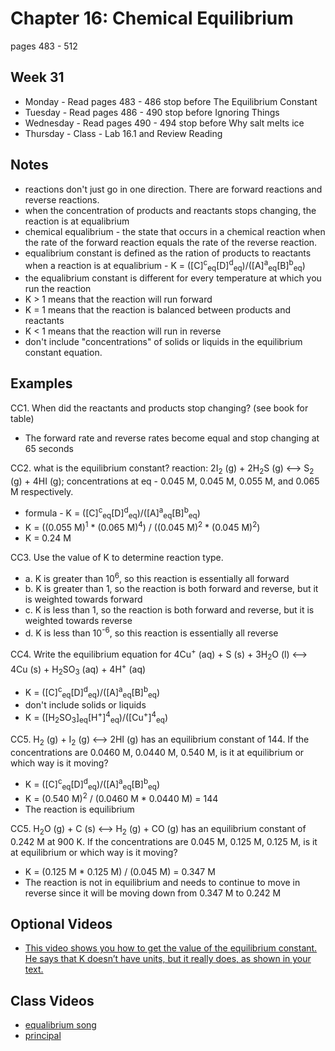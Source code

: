 # Chapter 16:  Chemical Equilibrium

pages 483 - 512

## Week 31

- Monday - Read pages 483 - 486 stop before The Equilibrium Constant
- Tuesday - Read pages 486 - 490 stop before Ignoring Things
- Wednesday - Read pages 490 - 494 stop before Why salt melts ice
- Thursday - Class - Lab 16.1 and Review Reading

## Notes

- reactions don't just go in one direction. There are forward reactions and reverse reactions.
- when the concentration of products and reactants stops changing, the reaction is at equalibrium
- chemical equalibrium - the state that occurs in a chemical reaction when the rate of the forward reaction equals the rate of the reverse reaction.
- equalibrium constant is defined as the ration of products to reactants when a reaction is at equalibrium - K = ([C]<sup>c</sup><sub>eq</sub>[D]<sup>d</sup><sub>eq</sub>)/([A]<sup>a</sup><sub>eq</sub>[B]<sup>b</sup><sub>eq</sub>)
- the equalibrium constant is different for every temperature at which you run the reaction
- K > 1 means that the reaction will run forward
- K = 1 means that the reaction is balanced between products and reactants
- K < 1 means that the reaction will run in reverse
- don't include "concentrations" of solids or liquids in the equilibrium constant equation.

## Examples

CC1. When did the reactants and products stop changing? (see book for table)
- The forward rate and reverse rates become equal and stop changing at 65 seconds

CC2. what is the equilibrium constant? reaction: 2I<sub>2</sub> (g) + 2H<sub>2</sub>S (g) <--> S<sub>2</sub> (g) + 4HI (g); concentrations at eq - 0.045 M, 0.045 M, 0.055 M, and 0.065 M respectively.
- formula - K = ([C]<sup>c</sup><sub>eq</sub>[D]<sup>d</sup><sub>eq</sub>)/([A]<sup>a</sup><sub>eq</sub>[B]<sup>b</sup><sub>eq</sub>)
- K = ((0.055 M)<sup>1</sup> * (0.065 M)<sup>4</sup>) / ((0.045 M)<sup>2</sup> * (0.045 M)<sup>2</sup>)
- K = 0.24 M

CC3. Use the value of K to determine reaction type.
- a. K is greater than 10<sup>6</sup>, so this reaction is essentially all forward
- b. K is greater than 1, so the reaction is both forward and reverse, but it is weighted towards forward
- c. K is less than 1, so the reaction is both forward and reverse, but it is weighted towards reverse
- d. K is less than 10<sup>-6</sup>, so this reaction is essentially all reverse

CC4. Write the equilibrium equation for 4Cu<sup>+</sup> (aq) + S (s) + 3H<sub>2</sub>O (l) <--> 4Cu (s) + H<sub>2</sub>SO<sub>3</sub> (aq) + 4H<sup>+</sup> (aq)
- K = ([C]<sup>c</sup><sub>eq</sub>[D]<sup>d</sup><sub>eq</sub>)/([A]<sup>a</sup><sub>eq</sub>[B]<sup>b</sup><sub>eq</sub>)
- don't include solids or liquids
- K = ([H<sub>2</sub>SO<sub>3</sub>]<sub>eq</sub>[H<sup>+</sup>]<sup>4</sup><sub>eq</sub>)/([Cu<sup>+</sup>]<sup>4</sup><sub>eq</sub>)

CC5. H<sub>2</sub> (g) + I<sub>2</sub> (g) <--> 2HI (g) has an equilibrium constant of 144. If the concentrations are 0.0460 M, 0.0440 M, 0.540 M, is it at equilibrium or which way is it moving?
- K = ([C]<sup>c</sup><sub>eq</sub>[D]<sup>d</sup><sub>eq</sub>)/([A]<sup>a</sup><sub>eq</sub>[B]<sup>b</sup><sub>eq</sub>)
- K = (0.540 M)<sup>2</sup> / (0.0460 M * 0.0440 M) = 144
- The reaction is equilibrium

CC5. H<sub>2</sub>O (g) + C (s) <--> H<sub>2</sub> (g) + CO (g) has an equilibrium constant of 0.242 M at 900 K. If the concentrations are 0.045 M, 0.125 M, 0.125 M, is it at equilibrium or which way is it moving?
- K = (0.125 M * 0.125 M) / (0.045 M) = 0.347 M
- The reaction is not in equilibrium and needs to continue to move in reverse since it will be moving down from 0.347 M to 0.242 M

## Optional Videos

- [This video shows you how to get the value of the equilibrium constant. He says that K doesn’t have units, but it really does, as shown in your text.](https://youtu.be/EjWqS7NDWhk)

## Class Videos

- [equalibrium song](https://www.youtube.com/watch?v=rqq6Hr3I9nQ)
- [principal](https://www.youtube.com/watch?v=NUtjx32jUx4)
